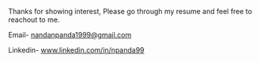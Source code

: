 
Thanks for showing interest, Please go through my resume and feel free to reachout to me.

Email- nandanpanda1999@gmail.com


Linkedin- www.linkedin.com/in/npanda99

